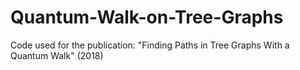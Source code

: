# Quantum-Walk-on-Tree-Graphs
Code used for the publication: "Finding Paths in Tree Graphs With a Quantum Walk" (2018)

